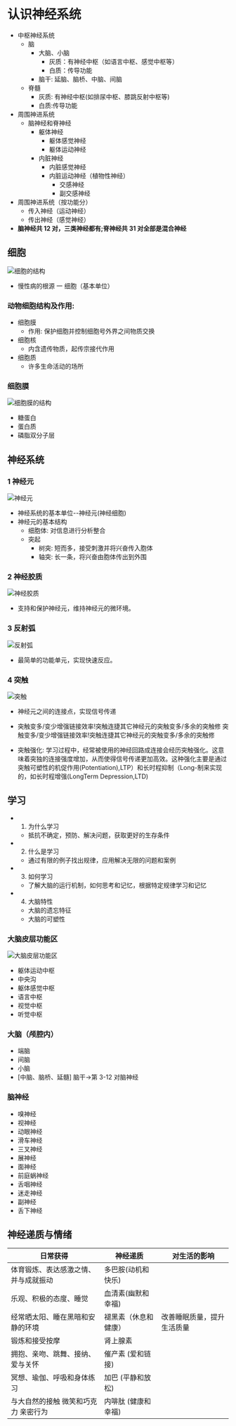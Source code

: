 # 认识神经系统

- 中枢神经系统
  - 脑
    - 大脑、小脑
      - 灰质：有神经中枢（如语言中枢、感觉中枢等）
      - 白质：传导功能
    - 脑干: 延脑、脑桥、中脑、间脑
  - 脊髓
    - 灰质: 有神经中枢(如排尿中枢、膝跳反射中枢等)
    - 白质:传导功能
- 周围神进系统
  - 脑神经和脊神经
    - 躯体神经
      - 躯体感觉神经
      - 躯体运动神经
    - 内脏神经
      - 内脏感觉神经
      - 内脏运动神经（植物性神经）
        - 交感神经
        - 副交感神经
- 周围神进系统（按功能分）
  - 传入神经（运动神经）
  - 传出神经（感觉神经）
- **脑神经共 12 对，三类神经都有;脊神经共 31 对全部是混合神经**

## 细胞

![细胞的结构](./img/细胞的结构.jpg)

- 慢性病的根源 一 细胞（基本单位）

### 动物细胞结构及作用:

- 细胞膜
  - 作用: 保护细胞并控制细胞号外界之间物质交换
- 细胞核
  - 内含遗传物质，起传宗接代作用
- 细胞质
  - 许多生命活动的场所

### 细胞膜

![细胞膜的结构](./img/细胞膜的结构.jpg)

- 糖蛋白
- 蛋白质
- 磷脂双分子层

## 神经系统

### 1 神经元

![神经元](./img/神经元.jpg)

- 神经系统的基本单位--神经元(神经细胞)
- 神经元的基本结构
  - 细胞体: 对信息进行分析整合
  - 突起
    - 树突: 短而多，接受刺激并将兴奋传入胞体
    - 轴突: 长一条，将兴奋由胞体传出到外围

### 2 神经胶质

![神经胶质](./img/神经胶质.jpg)

- 支持和保护神经元，维持神经元的微环境。

### 3 反射弧

![反射弧](./img/反射弧.jpg)

- 最简单的功能单元，实现快速反应。

### 4 突触

![突触](./img/突触.jpg)

- 神经元之间的连接点，实现信号传递

- 突触变多/变少增强链接效率!突触连捷其它神经元的突触变多/多余的突触修
  突触变多/变少增强链接效率!突触连捷其它神经元的突触变多/多余的突触修

- 突触强化: 学习过程中，经常被使用的神经回路成连接会经历突触强化。这意味着突独的连接强度增加，从而使得信号传递更加高效。这种强化主要是通过突触可塑性的机促作用(Potentiation),LTP）和长时程抑制（Long-制来实现的，如长时程增强(LongTerm Depression,LTD)

## 学习

- 1. 为什么学习
  - 抵抗不确定，预防、解决问题，获取更好的生存条件
- 2. 什么是学习
  - 通过有限的例子找出规律，应用解决无限的问题和案例
- 3. 如何学习
  - 了解大脑的运行机制，如何思考和记忆，根据特定规律学习和记忆
- 4. 大脑特性
  - 大脑的遗忘特征
  - 大脑的可塑性

### 大脑皮层功能区

![大脑皮层功能区](./img/大脑皮层功能区.jpg)

- 躯体运动中枢
- 中央沟
- 躯体感觉中枢
- 语言中枢
- 视觉中枢
- 听觉中枢

### 大脑（颅腔内）

- 端脑
- 间脑
- 小脑
- [中脑、脑桥、延髓] 脑干->第 3-12 对脑神经

### 脑神经

- 嗅神经
- 视神经
- 动眼神经
- 滑车神经
- 三叉神经
- 展神经
- 面神经
- 前庭蜗神经
- 舌咽神经
- 迷走神经
- 副神经
- 舌下神经

## 神经递质与情绪

| 日常获得                             | 神经递质             | 对生活的影响               |
| ------------------------------------ | -------------------- | -------------------------- |
| 体育锻炼、表达感激之情、并与成就振动 | 多巴胺(动机和快乐)   |                            |
| 乐观、积极的态度、睡觉               | 血清素(幽默和幸福)   |                            |
| 经常晒太阳、睡在黑暗和安静的环境     | 褪黑素（休息和健康） | 改善睡眠质量，提升生活质量 |
| 锻炼和接受按摩                       | 肾上腺素             |                            |
| 拥抱、亲吻、跳舞、接纳、爱与关怀     | 催产素 (爱和链接)    |                            |
| 冥想、瑜伽、呼吸和身体练习           | 加巴 (平静和放松)    |                            |
| 与大自然的接触 微笑和巧克力 亲密行为 | 内啡肽 (健康和幸福)  |                            |
